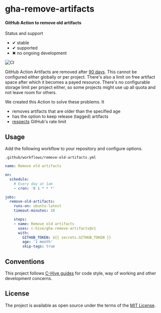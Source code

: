 # gha-remove-artifacts

#### GitHub Action to remove old artifacts

Status and support

- &#x2714; stable
- &#x2714; supported
- &#x2716; no ongoing development

![CI](/../../workflows/CI/badge.svg)

GitHub Action Artifacts are removed after [90 days](https://github.community/t5/GitHub-Actions/Managing-Actions-storage-space/m-p/41424/highlight/true#M4618). This cannot be configured either globally or per project. There's also a limit on free artifact space after which it becomes a payed resource. There's no configurable storage limit per project either, so some projects might use up all quota and not leave room for others.

We created this Action to solve these problems. It
- removes artifacts that are older than the specified age
- has the option to keep release (tagged) artifacts
- [respects](https://github.com/octokit/plugin-throttling.js) GitHub's rate limit

## Usage

Add the following workflow to your repository and configure options.

`.github/workflows/remove-old-artifacts.yml`
```yml
name: Remove old artifacts

on:
  schedule:
    # Every day at 1am
    - cron: '0 1 * * *'

jobs:
  remove-old-artifacts:
    runs-on: ubuntu-latest
    timeout-minutes: 10

    steps:
    - name: Remove old artifacts
      uses: c-hive/gha-remove-artifacts@v1
      with:
        GITHUB_TOKEN: ${{ secrets.GITHUB_TOKEN }}
        age: '1 month'
        skip-tags: true
```

## Conventions

This project follows [C-Hive guides](https://github.com/c-hive/guides) for code style, way of working and other development concerns.

## License

The project is available as open source under the terms of the [MIT License](http://opensource.org/licenses/MIT).
